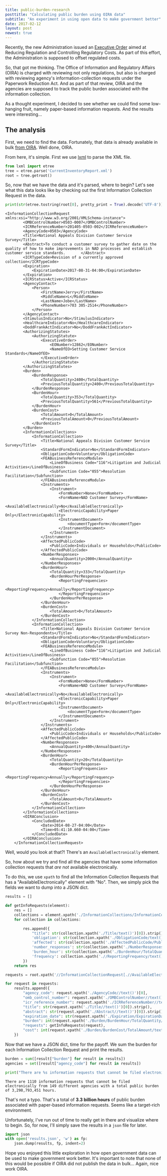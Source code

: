 ```yaml
---
title: public-burden-research
posttitle: "Calculating public burden using OIRA data"
subtitle: "An experiment in using open data to make government better"
date: 2017-02-12
layout: post
newest: true
---
```


Recently, the new Administration issued an [Executive Order](https://www.whitehouse.gov/the-press-office/2017/01/30/presidential-executive-order-reducing-regulation-and-controlling) aimed at Reducing Regulation and Controlling Regulatory Costs. As part of this effort, the Administration is supposed to offset regulated costs.

So, that got me thinking. The Office of Information and Regulatory Affairs (OIRA) is charged with reviewing not only regulations, but also is charged with reviewing agency's information-collection requests under the Paperwork Reduction Act. And as part of that review, OIRA and the agencies are supposed to track the public burden associated with the information collection.

As a thought experiment, I decided to see whether we could find some low-hanging fruit, namely paper-based information requests. And the results were interesting...

## The analysis

First, we need to find the data. Fortunately, that data is already available in bulk [from OIRA](https://www.reginfo.gov/public/do/PRAXML). Well done, OIRA.

From here, it's simple. First we use [lxml](http://lxml.de/) to parse the XML file.


```python
from lxml import etree
tree = etree.parse('CurrentInventoryReport.xml')
root = tree.getroot()
```

So, now that we have the data and it's parsed, where to begin? Let's see what this data looks like by checking out the first Information Collection Request in the data.


```python
print(str(etree.tostring(root[0], pretty_print = True).decode('UTF-8')))
```

    <InformationCollectionRequest xmlns:xsi="http://www.w3.org/2001/XMLSchema-instance">
            <OMBControlNumber>0503-0007</OMBControlNumber>
            <ICRReferenceNumber>201405-0503-002</ICRReferenceNumber>
            <AgencyCode>0503</AgencyCode>
            <Title>National Appeals Division Customer Service Survey</Title>
            <Abstract>To conduct a customer survey to gather date on the quality of how to make improvements in NAD processes and establish customer service standards.       </Abstract>
            <ICRTypeCode>Revision of a currently approved collection</ICRTypeCode>
            <Expiration>
                <ExpirationDate>2017-08-31-04:00</ExpirationDate>
            </Expiration>
            <ICRStatus>Active</ICRStatus>
            <AgencyContact>
                <Person>
                    <FirstName>Jerry</FirstName>
                    <MiddleName>L</MiddleName>
                    <LastName>Jobe</LastName>
                    <PhoneNumber>703 305-2514</PhoneNumber>
                </Person>
            </AgencyContact>
            <StimulusIndicator>No</StimulusIndicator>
            <HealthcareIndicator>No</HealthcareIndicator>
            <DoddFrankActIndicator>No</DoddFrankActIndicator>
            <AuthorizingStatutes>
                <AuthorizingStatute>
                    <ExecutiveOrder>
                        <EONumber>12862</EONumber>
                        <NameOfEO>Setting Customer Service Standards</NameOfEO>
                    </ExecutiveOrder>
                </AuthorizingStatute>
            </AuthorizingStatutes>
            <Burden>
                <BurdenResponse>
                    <TotalQuantity>2400</TotalQuantity>
                    <PreviousTotalQuantity>2400</PreviousTotalQuantity>
                </BurdenResponse>
                <BurdenHour>
                    <TotalQuantity>353</TotalQuantity>
                    <PreviousTotalQuantity>561</PreviousTotalQuantity>
                </BurdenHour>
                <BurdenCost>
                    <TotalAmount>0</TotalAmount>
                    <PreviousTotalAmount>0</PreviousTotalAmount>
                </BurdenCost>
            </Burden>
            <InformationCollections>
                <InformationCollection>
                    <Title>National Appeals Division Customer Service Survey</Title>
                    <StandardFormIndicator>No</StandardFormIndicator>
                    <ObligationCode>Voluntary</ObligationCode>
                    <FEABusinessReferenceModule>
                        <LineOfBusiness Code="116">Litigation and Judicial Activities</LineOfBusiness>
                        <Subfunction Code="055">Resolution Facilitation</Subfunction>
                    </FEABusinessReferenceModule>
                    <Instruments>
                        <Instrument>
                            <FormNumber>None</FormNumber>
                            <FormName>NAD Customer Survey</FormName>
                            <AvailableElectronically>No</AvailableElectronically>
                            <ElectronicCapability>Paper Only</ElectronicCapability>
                            <InstrumentDocument>
                                <documentType>Form</documentType>
                            </InstrumentDocument>
                        </Instrument>
                    </Instruments>
                    <AffectedPublicCode>
                        <PublicCode>Individuals or Households</PublicCode>
                    </AffectedPublicCode>
                    <NumberResponses>
                        <AnnualQuantity>2000</AnnualQuantity>
                    </NumberResponses>
                    <BurdenHour>
                        <TotalQuantity>333</TotalQuantity>
                        <BurdenHourPerResponse>
                            <ReportingFrequencies>
                                <ReportingFrequency>Annually</ReportingFrequency>
                            </ReportingFrequencies>
                        </BurdenHourPerResponse>
                    </BurdenHour>
                    <BurdenCost>
                        <TotalAmount>0</TotalAmount>
                    </BurdenCost>
                </InformationCollection>
                <InformationCollection>
                    <Title>National Appeals Division Customer Service Survey Non-Respondents</Title>
                    <StandardFormIndicator>No</StandardFormIndicator>
                    <ObligationCode>Voluntary</ObligationCode>
                    <FEABusinessReferenceModule>
                        <LineOfBusiness Code="116">Litigation and Judicial Activities</LineOfBusiness>
                        <Subfunction Code="055">Resolution Facilitation</Subfunction>
                    </FEABusinessReferenceModule>
                    <Instruments>
                        <Instrument>
                            <FormNumber>None</FormNumber>
                            <FormName>NAD Customer Survey</FormName>
                            <AvailableElectronically>No</AvailableElectronically>
                            <ElectronicCapability>Paper Only</ElectronicCapability>
                            <InstrumentDocument>
                                <documentType>Form</documentType>
                            </InstrumentDocument>
                        </Instrument>
                    </Instruments>
                    <AffectedPublicCode>
                        <PublicCode>Individuals or Households</PublicCode>
                    </AffectedPublicCode>
                    <NumberResponses>
                        <AnnualQuantity>400</AnnualQuantity>
                    </NumberResponses>
                    <BurdenHour>
                        <TotalQuantity>20</TotalQuantity>
                        <BurdenHourPerResponse>
                            <ReportingFrequencies>
                                <ReportingFrequency>Annually</ReportingFrequency>
                            </ReportingFrequencies>
                        </BurdenHourPerResponse>
                    </BurdenHour>
                    <BurdenCost>
                        <TotalAmount>0</TotalAmount>
                    </BurdenCost>
                </InformationCollection>
            </InformationCollections>
            <OIRAConclusion>
                <ConcludedDate>
                    <Date>2014-08-27-04:00</Date>
                    <Time>05:41:10.660-04:00</Time>
                </ConcludedDate>
            </OIRAConclusion>
        </InformationCollectionRequest>




Well, would you look at that?! There's an `AvailableElectronically` element.

So, how about we try and find all the agencies that have some information collection requests that *are not* available electronically.

To do this, we use `xpath` to find all the Information Collection Requests that has a "AvailableElectronically" element with "No". Then, we simply pick the fields we want to dump into a JSON dict.


```python
results = []

def getInfoRequests(element):
    res = []
    collections = element.xpath('./InformationCollections/InformationCollection')
    for collection in collections:

        res.append({
            "title": str(collection.xpath('./Title/text()')[0]).strip(),
            'obligation': str(collection.xpath('./ObligationCode/text()')[0]).strip(),
            'affected': str(collection.xpath('./AffectedPublicCode/PublicCode/text()')[0].strip()),
            'number_responses': str(collection.xpath('./NumberResponses/AnnualQuantity/text()')[0].strip()),
            'burden_hour': str(collection.xpath('./BurdenHour/TotalQuantity/text()')[0].strip()),
            'frequency': collection.xpath('.//ReportingFrequency/text()'),
        })
    return res

requests = root.xpath('//InformationCollectionRequest[.//AvailableElectronically/text()[. = "No"]]')

for request in requests:
    results.append({
        "agency_code": request.xpath('./AgencyCode//text()')[0],
        "omb_control_number": request.xpath('./OMBControlNumber//text()')[0],
        "icr_reference_number": request.xpath('./ICRReferenceNumber//text()')[0],
        "title": str(request.xpath('./Title//text()')[0]).strip(),
        "abstract": str(request.xpath('./Abstract//text()')[0]).strip(),
        "expiration_date": str(request.xpath('./Expiration/ExpirationDate//text()')[0]).strip(),
        "burden": int(request.xpath('./Burden/BurdenHour/TotalQuantity/text()')[0]),
        "requests": getInfoRequests(request),
        "cost": int(request.xpath('./Burden/BurdenCost/TotalAmount/text()')[0]),
    })
```

Now that we have a JSON dict, time for the payoff. We sum the burden for each Information Collection Request and print the results.


```python
burden = sum([result["burden"] for result in results])
agencies = set([result["agency_code"] for result in results])

print("There are %s information requests that cannot be filed electronically from %s different agencies with a total public burden of %s hours." % (len(results), len(agencies), "{:,}".format(burden)))
```

    There are 1110 information requests that cannot be filed electronically from 149 different agencies with a total public burden of 3,298,793,451 hours.


That's not a typo. That's a total of **3.3 billion hours** of public burden associated with paper-based information requests. Seems like a target-rich environment.

Unfortunately, I've run out of time to really get in there and visualize where to begin. So, for now, I'll simply save the results in a `json` file for later.


```python
import json
with open('results.json', 'w') as fp:
    json.dump(results, fp, indent=2)
```

Hope you enjoyed this little exploration in how open government data can be used to make government work better. It's important to note that none of this would be possible if OIRA did not publish the data in bulk... Again, nice work OIRA.
